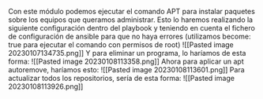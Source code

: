 Con este módulo podemos ejecutar el comando APT para instalar paquetes sobre los equipos que queramos administrar. Esto lo haremos realizando la siguiente configuración dentro del playbook y teniendo en cuenta el fichero de configuración de ansible para que no haya errores (utilizamos become: true para ejecutar el comando con permisos de root)
![[Pasted image 20230107134735.png]]
Y para eliminar un programa, lo haríamos de esta forma:
![[Pasted image 20230108113358.png]]
Ahora para aplicar un apt autoremove, haríamos esto:
![[Pasted image 20230108113601.png]]
Para actualizar todos los repositorios, sería de esta forma:
![[Pasted image 20230108113926.png]]
